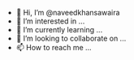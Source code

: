 - 👋 Hi, I’m @naveedkhansawaira
- 👀 I’m interested in ...
- 🌱 I’m currently learning ...
- 💞️ I’m looking to collaborate on ...
- 📫 How to reach me ...

<!---
naveedkhansawaira/naveedkhansawaira is a ✨ special ✨ repository because its `README.md` (this file) appears on your GitHub profile.
You can click the Preview link to take a look at your changes.
--->
